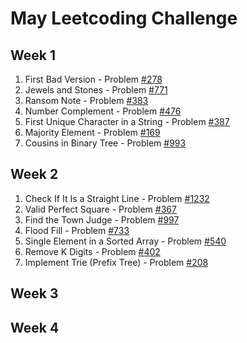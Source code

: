 # May Leetcoding Challenge

## Week 1
   1. First Bad Version - Problem [#278](https://leetcode.com/problems/first-bad-version/)
   2. Jewels and Stones - Problem [#771](https://leetcode.com/problems/jewels-and-stones/) 
   3. Ransom Note - Problem [#383](https://leetcode.com/problems/ransom-note/)
   4. Number Complement - Problem [#476](https://leetcode.com/problems/number-complement/)
   5. First Unique Character in a String - Problem [#387](https://leetcode.com/problems/first-unique-character-in-a-string/)
   6. Majority Element - Problem [#169](https://leetcode.com/problems/majority-element/)
   7. Cousins in Binary Tree - Problem [#993](https://leetcode.com/problems/cousins-in-binary-tree/)

## Week 2
  1. Check If It Is a Straight Line - Problem [#1232](https://leetcode.com/problems/check-if-it-is-a-straight-line/)
  2. Valid Perfect Square - Problem [#367](https://leetcode.com/problems/valid-perfect-square/)
  3. Find the Town Judge - Problem [#997](https://leetcode.com/problems/find-the-town-judge/)
  4. Flood Fill - Problem [#733](https://leetcode.com/problems/flood-fill/)
  5. Single Element in a Sorted Array - Problem [#540](https://leetcode.com/problems/single-element-in-a-sorted-array/)
  6. Remove K Digits - Problem [#402](https://leetcode.com/problems/remove-k-digits/)
  7. Implement Trie (Prefix Tree) - Problem [#208](https://leetcode.com/problems/implement-trie-prefix-tree/)

## Week 3

## Week 4